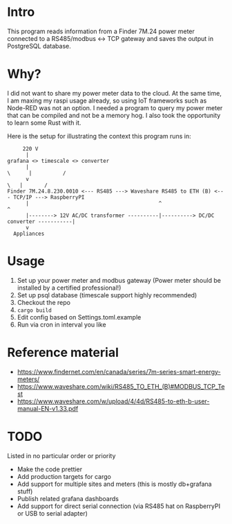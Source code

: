 # Intro
This program reads information from a Finder 7M.24 power meter connected to a RS485/modbus <-> TCP gateway and saves the 
output in PostgreSQL database. 

# Why?
I did not want to share my power meter data to the cloud. At the same time, I am maxing my raspi usage already, so using 
IoT frameworks such as Node-RED was not an option. I needed a program to query my power meter that can be compiled and 
not be a memory hog. I also took the opportunity to learn some Rust with it.

Here is the setup for illustrating the context this program runs in:
```
     220 V
      |                                                                   grafana <> timescale <> converter
      |                                                                         \      |          /   
      v                                                                            \   |       /
Finder 7M.24.8.230.0010 <--- RS485 ---> Waveshare RS485 to ETH (B) <--- TCP/IP ---> RaspberryPI
      |                                          ^                                       ^
      |--------> 12V AC/DC transformer ----------|----------> DC/DC converter -----------|
      v                                          
  Appliances
```

# Usage
1. Set up your power meter and modbus gateway (Power meter should be installed by a certified professional!)
2. Set up psql database (timescale support highly recommended)
3. Checkout the repo
4. `cargo build`
5. Edit config based on Settings.toml.example
6. Run via cron in interval you like
    
# Reference material
- https://www.findernet.com/en/canada/series/7m-series-smart-energy-meters/
- https://www.waveshare.com/wiki/RS485_TO_ETH_(B)#MODBUS_TCP_Test
- https://www.waveshare.com/w/upload/4/4d/RS485-to-eth-b-user-manual-EN-v1.33.pdf

# TODO
Listed in no particular order or priority
- Make the code prettier
- Add production targets for cargo
- Add support for multiple sites and meters (this is mostly db+grafana stuff)
- Publish related grafana dashboards
- Add support for direct serial connection (via RS485 hat on RaspberryPI or USB to serial adapter)
